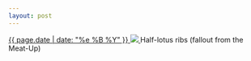 ```yaml
---
layout: post
---
```


<p>
  <a href="/27">
    <time>{{ page.date | date: "%e %B %Y" }}</time>
    <img src="{{ site.assets_url }}/27.jpg">
  </a>
  Half-lotus ribs (fallout from the Meat-Up)
</p>
